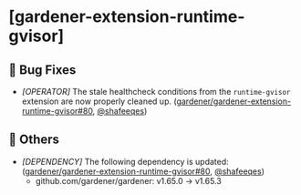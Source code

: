 # [gardener-extension-runtime-gvisor]
## 🐛 Bug Fixes
* *[OPERATOR]* The stale healthcheck conditions from the `runtime-gvisor` extension are now properly cleaned up. ([gardener/gardener-extension-runtime-gvisor#80](https://github.com/gardener/gardener-extension-runtime-gvisor/pull/80), [@shafeeqes](https://github.com/shafeeqes))
## 🏃 Others
* *[DEPENDENCY]* The following dependency is updated: ([gardener/gardener-extension-runtime-gvisor#80](https://github.com/gardener/gardener-extension-runtime-gvisor/pull/80), [@shafeeqes](https://github.com/shafeeqes))
  * github.com/gardener/gardener: v1.65.0 -> v1.65.3